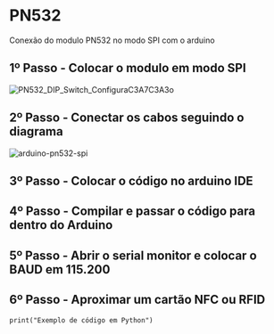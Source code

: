 # PN532
Conexão do modulo PN532 no modo SPI com o arduino


## 1º Passo - Colocar o modulo em modo SPI

![PN532_DIP_Switch_ConfiguraC3A7C3A3o](https://github.com/Ch1cro/PN532/assets/120192957/72cf1eb0-fc50-4465-8da6-5164898ceab2)


## 2º Passo - Conectar os cabos seguindo o diagrama

![arduino-pn532-spi](https://github.com/Ch1cro/PN532/assets/120192957/47e7b713-532b-4a47-9545-e093f4314587)

## 3º Passo - Colocar o código no arduino IDE

## 4º Passo - Compilar e passar o código para dentro do Arduino

## 5º Passo - Abrir o serial monitor e colocar o BAUD em 115.200

## 6º Passo - Aproximar um cartão NFC ou RFID
```arduino
print("Exemplo de código em Python")
```
